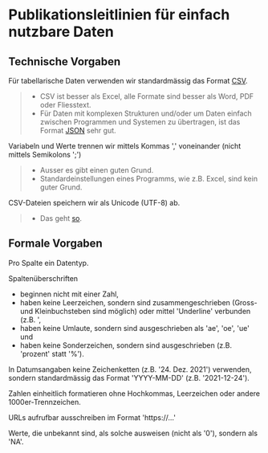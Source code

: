 
# Publikationsleitlinien für einfach nutzbare Daten

## Technische Vorgaben

Für tabellarische Daten verwenden wir standardmässig das Format [CSV](http://opendatahandbook.org/glossary/en/terms/csv/).

> - CSV ist besser als Excel, alle Formate sind besser als Word, PDF oder Fliesstext.
> - Für Daten mit komplexen Strukturen und/oder um Daten einfach zwischen Programmen und Systemen zu übertragen, ist das Format [JSON](http://opendatahandbook.org/glossary/en/terms/json/) sehr gut.

Variabeln und Werte trennen wir mittels Kommas ',' voneinander (nicht mittels Semikolons ';')

> - Ausser es gibt einen guten Grund.
> - Standardeinstellungen eines Programms, wie z.B. Excel, sind kein guter Grund.

CSV-Dateien speichern wir als Unicode (UTF-8) ab.

> - Das geht [so](https://github.com/openZH/mdd-ogd-handbook/blob/main/publikationsleitlinien/UTF-8-kodieren.md).

## Formale Vorgaben

Pro Spalte ein Datentyp.

Spaltenüberschriften
- beginnen nicht mit einer Zahl,
- haben keine Leerzeichen, sondern sind zusammengeschrieben (Gross- und Kleinbuchsteben sind möglich) oder mittel 'Underline' verbunden (z.B. ',
- haben keine Umlaute, sondern sind ausgeschrieben als 'ae', 'oe', 'ue' und
- haben keine Sonderzeichen, sondern sind ausgeschrieben (z.B. 'prozent' statt '%').

In Datumsangaben keine Zeichenketten (z.B. '24. Dez. 2021') verwenden, sondern standardmässig das Format 'YYYY-MM-DD' (z.B. '2021-12-24').

Zahlen einheitlich formatieren ohne Hochkommas, Leerzeichen oder andere 1000er-Trennzeichen.

URLs aufrufbar ausschreiben im Format 'https://...'

Werte, die unbekannt sind, als solche ausweisen (nicht als '0'), sondern als 'NA'.

